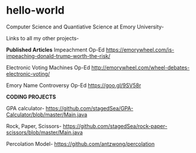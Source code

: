 # hello-world
Computer Science and Quantiative Science at Emory University-

Links to all my other projects-



**Published Articles** 
Impeachment Op-Ed
https://emorywheel.com/is-impeaching-donald-trump-worth-the-risk/

Electronic Voting Machines Op-Ed
http://emorywheel.com/wheel-debates-electronic-voting/

Emory Name Controversy Op-Ed
https://goo.gl/9SV58r




**CODING PROJECTS** 

GPA calculator- 
https://github.com/stagedSea/GPA-Calculator/blob/master/Main.java

Rock, Paper, Scissors-
https://github.com/stagedSea/rock-paper-scissors/blob/master/Main.java

Percolation Model-
https://github.com/antzwong/percolation


